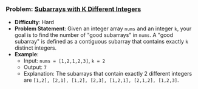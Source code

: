 ### Problem: [Subarrays with K Different Integers](https://leetcode.com/problems/subarrays-with-k-different-integers/)
- **Difficulty**: Hard
- **Problem Statement**: Given an integer array `nums` and an integer `k`, your goal is to find the number of "good subarrays" in `nums`. A "good subarray" is defined as a contiguous subarray that contains exactly `k` distinct integers.
- **Example**:
  - Input: `nums = [1,2,1,2,3]`, `k = 2`
  - Output: `7`
  - Explanation: The subarrays that contain exactly 2 different integers are `[1,2], [2,1], [1,2], [2,3], [1,2,1], [2,1,2], [1,2,3]`.
